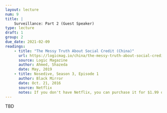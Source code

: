 ```yaml
---
layout: lecture
num: 9
title: |
    Surveillance: Part 2 (Guest Speaker)
type: lecture
draft: 1
group: 2
due_date: 2021-02-09
readings:
    - title: "The Messy Truth About Social Credit (China)"
      url: https://logicmag.io/china/the-messy-truth-about-social-credit/
      source: Logic Magazine
      author: Ahmed, Shazeda
      date: May, 2019
    - title: Nosedive, Season 3, Episode 1
      author: Black Mirror
      date: Oct. 21, 2016
      source: Netflix
      notes: If you don't have Netflix, you can purchase it for $1.99 on Amazon
---
```


TBD


